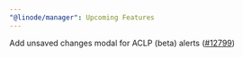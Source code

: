 ```yaml
---
"@linode/manager": Upcoming Features
---
```


Add unsaved changes modal for ACLP (beta) alerts ([#12799](https://github.com/linode/manager/pull/12799))
